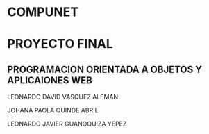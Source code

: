 # COMPUNET

<h1>PROYECTO FINAL</h1>
<h2>PROGRAMACION ORIENTADA A OBJETOS Y APLICAIONES WEB</h2>

<p>LEONARDO DAVID VASQUEZ ALEMAN</p> 
<p>JOHANA PAOLA QUINDE ABRIL</p> 
<p>LEONARDO JAVIER GUANOQUIZA YEPEZ</p>
